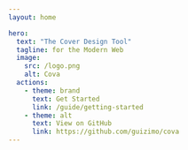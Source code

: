 ```yaml
---
layout: home

hero:
  text: "The Cover Design Tool"
  tagline: for the Modern Web
  image:
    src: /logo.png
    alt: Cova
  actions:
    - theme: brand
      text: Get Started
      link: /guide/getting-started
    - theme: alt
      text: View on GitHub
      link: https://github.com/guizimo/cova
---
```


<Features />

